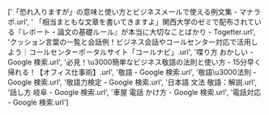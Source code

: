 ['「恐れ入りますが」の意味と使い方とビジネスメールで使える例文集 - マナラボ.url', '
「相当まともな文章を書いてきますよ」関西大学のゼミで配布されている『レポート・論文の基礎ルール』が本当に大切なことばかり - Togetter.url',
'クッション言葉の一覧と会話例！ビジネス会話やコールセンター対応で活用しよう｜コールセンターポータルサイト「コールナビ」.url', '喋り方 おかしい - Google 
検索.url', '必見！\u3000簡単なビジネス敬語の法則と使い方 - 15分早く帰れる！【オフィス仕事術】.url', '敬語 - Google 検索.url', '敬語\u3000法則 -
Google 検索.url', '敬語力検定 - Google 検索.url',
'日本語 文法 敬語：解説.url', '話し方 岐阜 - Google 検索.url', '車屋 電話 かけ方 - Google 検索.url', '電話対応 - Google 検索.url']
